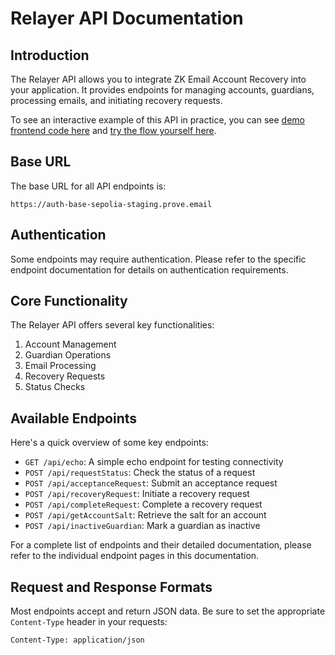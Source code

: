 # Relayer API Documentation

## Introduction

The Relayer API allows you to integrate ZK Email Account Recovery into your application. It provides endpoints for managing accounts, guardians, processing emails, and initiating recovery requests.

To see an interactive example of this API in practice, you can see [demo frontend code here](https://github.com/zkemail/email-recovery-demo) and [try the flow yourself here](https://recovery.prove.email/).

## Base URL

The base URL for all API endpoints is:

```
https://auth-base-sepolia-staging.prove.email
```

## Authentication

Some endpoints may require authentication. Please refer to the specific endpoint documentation for details on authentication requirements.

## Core Functionality

The Relayer API offers several key functionalities:

1. Account Management
2. Guardian Operations
3. Email Processing
4. Recovery Requests
5. Status Checks

## Available Endpoints

Here's a quick overview of some key endpoints:

- `GET /api/echo`: A simple echo endpoint for testing connectivity
- `POST /api/requestStatus`: Check the status of a request
- `POST /api/acceptanceRequest`: Submit an acceptance request
- `POST /api/recoveryRequest`: Initiate a recovery request
- `POST /api/completeRequest`: Complete a recovery request
- `POST /api/getAccountSalt`: Retrieve the salt for an account
- `POST /api/inactiveGuardian`: Mark a guardian as inactive

For a complete list of endpoints and their detailed documentation, please refer to the individual endpoint pages in this documentation.

## Request and Response Formats

Most endpoints accept and return JSON data. Be sure to set the appropriate `Content-Type` header in your requests:

```
Content-Type: application/json
```
